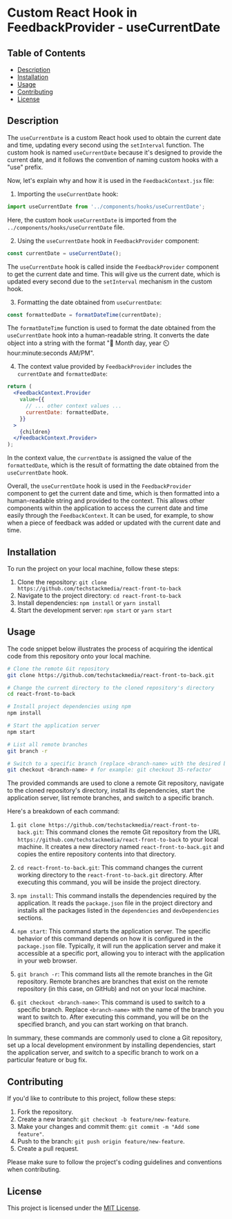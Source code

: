 # Custom React Hook in FeedbackProvider - useCurrentDate

## Table of Contents

- [Description](#description)
- [Installation](#installation)
- [Usage](#usage)
- [Contributing](#contributing)
- [License](#license)

## Description

The `useCurrentDate` is a custom React hook used to obtain the current date and time, updating every second using the `setInterval` function. The custom hook is named `useCurrentDate` because it's designed to provide the current date, and it follows the convention of naming custom hooks with a "use" prefix.

Now, let's explain why and how it is used in the `FeedbackContext.jsx` file:

1. Importing the `useCurrentDate` hook:

```jsx
import useCurrentDate from '../components/hooks/useCurrentDate';
```

Here, the custom hook `useCurrentDate` is imported from the `../components/hooks/useCurrentDate` file.

2. Using the `useCurrentDate` hook in `FeedbackProvider` component:

```jsx
const currentDate = useCurrentDate();
```

The `useCurrentDate` hook is called inside the `FeedbackProvider` component to get the current date and time. This will give us the current date, which is updated every second due to the `setInterval` mechanism in the custom hook.

3. Formatting the date obtained from `useCurrentDate`:

```jsx
const formattedDate = formatDateTime(currentDate);
```

The `formatDateTime` function is used to format the date obtained from the `useCurrentDate` hook into a human-readable string. It converts the date object into a string with the format "📅 Month day, year ⏲️ hour:minute:seconds AM/PM".

4. The context value provided by `FeedbackProvider` includes the `currentDate` and `formattedDate`:

```jsx
return (
  <FeedbackContext.Provider
    value={{
      // ... other context values ...
      currentDate: formattedDate,
    }}
  >
    {children}
  </FeedbackContext.Provider>
);
```

In the context value, the `currentDate` is assigned the value of the `formattedDate`, which is the result of formatting the date obtained from the `useCurrentDate` hook.

Overall, the `useCurrentDate` hook is used in the `FeedbackProvider` component to get the current date and time, which is then formatted into a human-readable string and provided to the context. This allows other components within the application to access the current date and time easily through the `FeedbackContext`. It can be used, for example, to show when a piece of feedback was added or updated with the current date and time.

## Installation

To run the project on your local machine, follow these steps:

1. Clone the repository: `git clone https://github.com/techstackmedia/react-front-to-back`
2. Navigate to the project directory: `cd react-front-to-back`
3. Install dependencies: `npm install` or `yarn install`
4. Start the development server: `npm start` or `yarn start`

## Usage

The code snippet below illustrates the process of acquiring the identical code from this repository onto your local machine.

```bash
# Clone the remote Git repository
git clone https://github.com/techstackmedia/react-front-to-back.git

# Change the current directory to the cloned repository's directory
cd react-front-to-back

# Install project dependencies using npm
npm install

# Start the application server
npm start

# List all remote branches
git branch -r

# Switch to a specific branch (replace <branch-name> with the desired branch name)
git checkout <branch-name> # for example: git checkout 35-refactor
```

The provided commands are used to clone a remote Git repository, navigate to the cloned repository's directory, install its dependencies, start the application server, list remote branches, and switch to a specific branch.

Here's a breakdown of each command:

1. `git clone https://github.com/techstackmedia/react-front-to-back.git`: This command clones the remote Git repository from the URL `https://github.com/techstackmedia/react-front-to-back` to your local machine. It creates a new directory named `react-front-to-back.git` and copies the entire repository contents into that directory.

2. `cd react-front-to-back.git`: This command changes the current working directory to the `react-front-to-back.git` directory. After executing this command, you will be inside the project directory.

3. `npm install`: This command installs the dependencies required by the application. It reads the `package.json` file in the project directory and installs all the packages listed in the `dependencies` and `devDependencies` sections.

4. `npm start`: This command starts the application server. The specific behavior of this command depends on how it is configured in the `package.json` file. Typically, it will run the application server and make it accessible at a specific port, allowing you to interact with the application in your web browser.

5. `git branch -r`: This command lists all the remote branches in the Git repository. Remote branches are branches that exist on the remote repository (in this case, on GitHub) and not on your local machine.

6. `git checkout <branch-name>`: This command is used to switch to a specific branch. Replace `<branch-name>` with the name of the branch you want to switch to. After executing this command, you will be on the specified branch, and you can start working on that branch.

In summary, these commands are commonly used to clone a Git repository, set up a local development environment by installing dependencies, start the application server, and switch to a specific branch to work on a particular feature or bug fix.

## Contributing

If you'd like to contribute to this project, follow these steps:

1. Fork the repository.
2. Create a new branch: `git checkout -b feature/new-feature`.
3. Make your changes and commit them: `git commit -m "Add some feature"`.
4. Push to the branch: `git push origin feature/new-feature`.
5. Create a pull request.

Please make sure to follow the project's coding guidelines and conventions when contributing.

## License

This project is licensed under the [MIT License](https://opensource.org/licenses/MIT).
